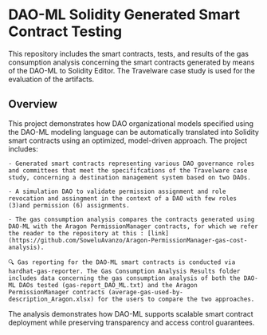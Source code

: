 # DAO-ML Solidity Generated Smart Contract Testing

This repository includes the smart contracts, tests, and results of the gas consumption analysis concerning the smart contracts generated by means of the DAO-ML to Solidity Editor. The Travelware case study is used for the evaluation of the artifacts.

## Overview

This project demonstrates how DAO organizational models specified using the DAO-ML modeling language can be automatically translated into Solidity smart contracts using an optimized, model-driven approach. The project includes:

    - Generated smart contracts representing various DAO governance roles and committees that meet the specififcations of the Travelware case study, concerning a destination management system based on two DAOs. 

    - A simulation DAO to validate permission assignment and role revocation and assingment in the context of a DAO with few roles (3)and permission (6) assignments. 

    - The gas consumption analysis compares the contracts generated using DAO-ML with the Aragon PermissionManager contracts, for which we refer the reader to the repository at this : [link](https://github.com/SoweluAvanzo/Aragon-PermissionManager-gas-cost-analysis).

    🔍 Gas reporting for the DAO-ML smart contracts is conducted via hardhat-gas-reporter. The Gas Consumption Analysis Results folder includes data concerning the gas consumption analysis of both the DAO-ML DAOs tested (gas-report_DAO_ML.txt) and the Aragon PermissionManager contracts (average-gas-used-by-description_Aragon.xlsx) for the users to compare the two approaches.
    
The analysis demonstrates how DAO-ML supports scalable smart contract deployment while preserving transparency and access control guarantees.
